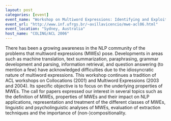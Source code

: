 ```yaml
---
layout: post
categories: [event]
event_name: "Workshop on Multiword Expressions: Identifying and Exploiting Underlying Properites"
event_url: "http://www.inf.ufrgs.br/~avillavicencio/mwe-acl06.html"
event_location: "Sydney, Australia"
host_name: "COLING/ACL 2006"
---
```

There has been a growing awareness in the NLP community of the problems that multiword expressions (MWEs) pose. Developments in areas such as machine translation, text summarization, paraphrasing, grammar development and parsing, information retrieval, and question answering (to mention a few) have acknowledged difficulties due to the idiosyncratic nature of multiword expressions. This workshop
continues a tradition of ACL workshops on Collocations (2001) and Multiword Expressions (2003 and 2004). Its specific objective is to focus on the underlying properties of MWEs. The call for papers expressed our interest in several topics such as the definition of MWEs, properties of MWEs and their impact on NLP applications, representation and treatment of the different classes of MWEs, linguistic and psycholinguistic analyses of MWEs, evaluation of extraction techniques and the importance of
(non-)compositionality.